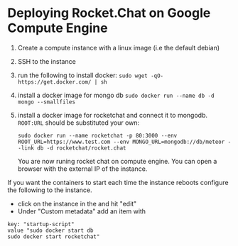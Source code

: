 # Deploying Rocket.Chat on Google Compute Engine

1. Create a compute instance with a linux image (i.e the default debian)

2. SSH to the instance

3. run the following to install docker:
    `sudo wget -qO- https://get.docker.com/ | sh`

4. install a docker image for mongo db
   `sudo docker run --name db -d mongo --smallfiles`

5. install a docker image for rocketchat and connect it to mongodb. `ROOT:URL` should be substituted your own:

   `sudo docker run --name rocketchat -p 80:3000 --env ROOT_URL=https://www.test.com --env MONGO_URL=mongodb://db/meteor --link db -d rocketchat/rocket.chat`

   You are now runing rocket chat on compute engine. You can open a browser with the external IP of the instance.

If you want the containers to start each time the instance reboots configure the following to the instance.

* click on the instance in the and hit "edit"
* Under "Custom metadata" add an item with
```
key: "startup-script"
value "sudo docker start db
sudo docker start rocketchat"
```


